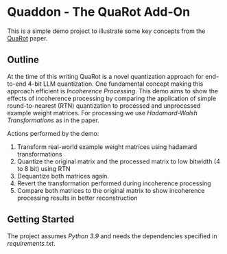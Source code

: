# Quaddon - The QuaRot Add-On
This is a simple demo project to illustrate some key concepts from the [QuaRot](https://arxiv.org/abs/2404.00456) paper.

## Outline
At the time of this writing QuaRot is a novel quantization approach for end-to-end 4-bit LLM quantization. One fundamental concept making this approach efficient is _Incoherence Processing_. This demo aims to show the effects of incoherence processing by comparing the application of simple round-to-nearest (RTN) quantization to processed and unprocessed example weight matrices. For processing we use _Hadamard-Walsh Transformations_ as in the paper.

Actions performed by the demo:

1. Transform real-world example weight matrices using hadamard transformations
2. Quantize the original matrix and the processed matrix to low bitwidth (4 to 8 bit) using RTN
3. Dequantize both matrices again.
4. Revert the transformation performed during incoherence processing
5. Compare both matrices to the original matrix to show incoherence processing results in better reconstruction

## Getting Started
The project assumes _Python 3.9_ and needs the dependencies specified in _requirements.txt_.